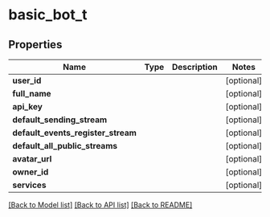 # basic_bot_t

## Properties
Name | Type | Description | Notes
------------ | ------------- | ------------- | -------------
**user_id** |  |  | [optional] 
**full_name** |  |  | [optional] 
**api_key** |  |  | [optional] 
**default_sending_stream** |  |  | [optional] 
**default_events_register_stream** |  |  | [optional] 
**default_all_public_streams** |  |  | [optional] 
**avatar_url** |  |  | [optional] 
**owner_id** |  |  | [optional] 
**services** |  |  | [optional] 

[[Back to Model list]](../README.md#documentation-for-models) [[Back to API list]](../README.md#documentation-for-api-endpoints) [[Back to README]](../README.md)


